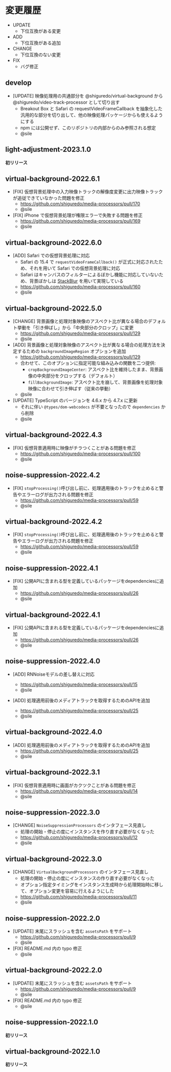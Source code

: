 # 変更履歴

- UPDATE
    - 下位互換がある変更
- ADD
    - 下位互換がある追加
- CHANGE
    - 下位互換のない変更
- FIX
    - バグ修正

## develop

- [UPDATE] 映像処理用の共通部分を @shiguredo/virtual-background から @shiguredo/video-track-processor として切り出す
    - Breakout Box と Safari の requestVideoFrameCallback を抽象化した汎用的な部分を切り出して、他の映像処理パッケージからも使えるようにする
    - npm には公開せず、このリポジトリの内部からのみ参照される想定
    - @sile

## light-adjustment-2023.1.0

**初リリース**

## virtual-background-2022.6.1
- [FIX] 仮想背景処理中の入力映像トラックの解像度変更に出力映像トラックが追従できていなかった問題を修正
    - https://github.com/shiguredo/media-processors/pull/170
    - @sile
- [FIX] iPhone で仮想背景処理が権限エラーで失敗する問題を修正
    - https://github.com/shiguredo/media-processors/pull/169
    - @sile

## virtual-background-2022.6.0
- [ADD] Safari での仮想背景処理に対応
    - Safari の 15.4 で `requestVideoFrameCallback()` が正式に対応されたため、それを用いて Safari での仮想背景処理に対応
    - Safari はキャンバスのフィルターによるぼかし機能に対応していないため、背景ぼかしは [StackBlur](https://github.com/flozz/StackBlur) を用いて実現している
    - https://github.com/shiguredo/media-processors/pull/160
    - @sile

## virtual-background-2022.5.0
- [CHANGE] 背景画像と処理対象映像のアスペクト比が異なる場合のデフォルト挙動を「引き伸ばし」から「中央部分のクロップ」に変更
    - https://github.com/shiguredo/media-processors/pull/129
    - @sile
- [ADD] 背景画像と処理対象映像のアスペクト比が異なる場合の処理方法を決定するための `backgroundImageRegion` オプションを追加
    - https://github.com/shiguredo/media-processors/pull/129
    - 合わせて、このオプションに指定可能な組み込みの関数を二つ提供:
      - `cropBackgroundImageCenter`: アスペクト比を維持したまま、背景画像の中央部分をクロップする（デフォルト）
      - `fillBackgroundImage`: アスペクト比を崩して、背景画像を処理対象映像に合わせて引き伸ばす（従来の挙動）
    - @sile
- [UPDATE] TypeScript のバージョンを 4.6.x から 4.7.x に更新
    - それに伴い `@types/dom-webcodecs` が不要となったので `dependencies` から削除
    - @sile

## virtual-background-2022.4.3
- [FIX] 仮想背景適用時に映像がチラつくことがある問題を修正
    - https://github.com/shiguredo/media-processors/pull/100
    - @sile

## noise-suppression-2022.4.2
- [FIX] `stopProcessing()`呼び出し前に、処理適用後のトラックを止めると警告やエラーログが出力される問題を修正
    - https://github.com/shiguredo/media-processors/pull/59
    - @sile

## virtual-background-2022.4.2
- [FIX] `stopProcessing()`呼び出し前に、処理適用後のトラックを止めると警告やエラーログが出力される問題を修正
    - https://github.com/shiguredo/media-processors/pull/59
    - @sile

## noise-suppression-2022.4.1
- [FIX] 公開APIに含まれる型を定義しているパッケージをdependenciesに追加
    - https://github.com/shiguredo/media-processors/pull/26
    - @sile

## virtual-background-2022.4.1
- [FIX] 公開APIに含まれる型を定義しているパッケージをdependenciesに追加
    - https://github.com/shiguredo/media-processors/pull/26
    - @sile

## noise-suppression-2022.4.0
- [ADD] RNNoiseモデルの差し替えに対応
    - https://github.com/shiguredo/media-processors/pull/15
    - @sile

- [ADD] 処理適用前後のメディアトラックを取得するためのAPIを追加
    - https://github.com/shiguredo/media-processors/pull/25
    - @sile

## virtual-background-2022.4.0
- [ADD] 処理適用前後のメディアトラックを取得するためのAPIを追加
    - https://github.com/shiguredo/media-processors/pull/25
    - @sile

## virtual-background-2022.3.1
- [FIX] 仮想背景適用時に画面がカクツクことがある問題を修正
    - https://github.com/shiguredo/media-processors/pull/14
    - @sile

## noise-suppression-2022.3.0
- [CHANGE] `NoiseSuppressionProcessors` のインタフェース見直し
    - 処理の開始・停止の度にインスタンスを作り直す必要がなくなった
    - https://github.com/shiguredo/media-processors/pull/12
    - @sile

## virtual-background-2022.3.0
- [CHANGE] `VirtualBackgroundProcessors` のインタフェース見直し
    - 処理の開始・停止の度にインスタンスの作り直す必要がなくなった
    - オプション指定タイミングをインスタンス生成時から処理開始時に移して、オプション変更を容易に行えるようにした
    - https://github.com/shiguredo/media-processors/pull/11
    - @sile

## noise-suppression-2022.2.0
- [UPDATE] 末尾にスラッシュを含む `assetsPath` をサポート
    - https://github.com/shiguredo/media-processors/pull/9
    - @sile
- [FIX] README.md 内の typo 修正
    - @sile

## virtual-background-2022.2.0
- [UPDATE] 末尾にスラッシュを含む `assetsPath` をサポート
    - https://github.com/shiguredo/media-processors/pull/9
    - @sile
- [FIX] README.md 内の typo 修正
    - @sile

## noise-suppression-2022.1.0

**初リリース**

## virtual-background-2022.1.0

**初リリース**
